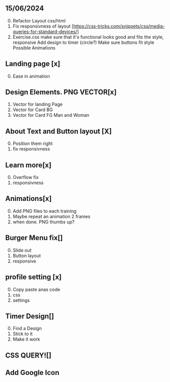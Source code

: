 ## 15/06/2024

0. Refactor Layout css/html
1. Fix responsivness of layout [https://css-tricks.com/snippets/css/media-queries-for-standard-devices/]
2. Exercise.css make sure that it's functional looks good and fits the style, responsive
Add design to timer (circle?)
Make sure buttons fit style
Possible Animations


## Landing page [x]
0. Ease in animation

## Design Elements. PNG VECTOR[x]
1. Vector for landing Page
2. Vector for Card BG 
3. Vector for Card FG
Man and Woman

## About Text and Button layout [X]
0. Position them right
1. fix responsivness


## Learn more[x]
0. Overflow fix
1. responsivness


## Animations[x]
0. Add PNG files to each training
1. Maybe repeat an animation 2 frames
2. when done. PNG thumbs up?

## Burger Menu fix[]
0. Slide out
1. Button layout
2. responsive

## profile setting [x]
0. Copy paste anas code
1. css 
2. settings

## Timer Design[]
0. Find a Design
1. Stick to it
2. Make it work

## CSS QUERY![]

## Add Google Icon